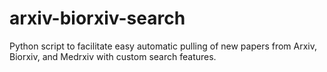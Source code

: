 # arxiv-biorxiv-search
Python script to facilitate easy automatic pulling of new papers from Arxiv, Biorxiv, and Medrxiv with custom search features.
